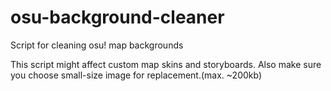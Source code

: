 # osu-background-cleaner
Script for cleaning osu! map backgrounds

This script might affect custom map skins and storyboards.
Also make sure you choose small-size image for replacement.(max. ~200kb)
